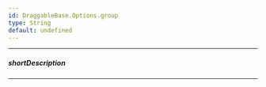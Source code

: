 ```yaml
---
id: DraggableBase.Options.group
type: String
default: undefined
---
```

---
##### shortDescription
<!-- Description goes here -->

---
<!-- Description goes here -->